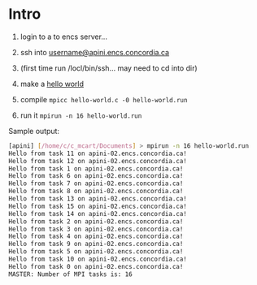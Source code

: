 # Intro
1. login to a to encs server...
2. ssh into username@apini.encs.concordia.ca
3. (first time run /locl/bin/ssh... may need to cd into dir)

4. make a [hello world](https://computing.llnl.gov/tutorials/mpi/samples/C/mpi_hello.c)
5. compile `mpicc hello-world.c -0 hello-world.run`
6. run it `mpirun -n 16 hello-world.run`

Sample output:
```bash
[apini] [/home/c/c_mcart/Documents] > mpirun -n 16 hello-world.run 
Hello from task 11 on apini-02.encs.concordia.ca!
Hello from task 12 on apini-02.encs.concordia.ca!
Hello from task 1 on apini-02.encs.concordia.ca!
Hello from task 6 on apini-02.encs.concordia.ca!
Hello from task 7 on apini-02.encs.concordia.ca!
Hello from task 8 on apini-02.encs.concordia.ca!
Hello from task 13 on apini-02.encs.concordia.ca!
Hello from task 15 on apini-02.encs.concordia.ca!
Hello from task 14 on apini-02.encs.concordia.ca!
Hello from task 2 on apini-02.encs.concordia.ca!
Hello from task 3 on apini-02.encs.concordia.ca!
Hello from task 4 on apini-02.encs.concordia.ca!
Hello from task 9 on apini-02.encs.concordia.ca!
Hello from task 5 on apini-02.encs.concordia.ca!
Hello from task 10 on apini-02.encs.concordia.ca!
Hello from task 0 on apini-02.encs.concordia.ca!
MASTER: Number of MPI tasks is: 16
```
